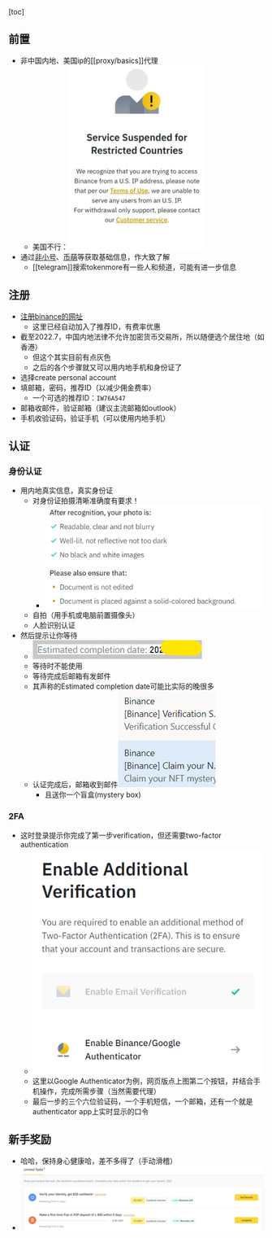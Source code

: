 [toc]
## 前置
- 非中国内地、美国ip的[[proxy/basics]]代理
  - 美国不行：![](us-ip.png)
- 通过[非小号](https://www.feixiaohao.co/)、[币萌](https://bimeng.org/)等获取基础信息，作大致了解
  - [[telegram]]搜索tokenmore有一些人和频道，可能有进一步信息

## 注册
- [注册binance的网址](https://accounts.binance.com/en/register?ref=IW76A547)
  - 这里已经自动加入了推荐ID，有费率优惠
- 截至2022.7，中国内地法律不允许加密货币交易所，所以随便选个居住地（如香港）
  - 但这个其实目前有点灰色
  - 之后的各个步骤就又可以用内地手机和身份证了
- 选择create personal account
- 填邮箱，密码，推荐ID（以减少佣金费率）
  - 一个可选的推荐ID：`IW76A547`
- 邮箱收邮件，验证邮箱（建议主流邮箱如outlook）
- 手机收验证码，验证手机（可以使用内地手机）
## 认证
### 身份认证
- 用内地真实信息，真实身份证
  - 对身份证拍摄清晰准确度有要求！
    - ![](after-recognition.png)
  - 自拍（用手机或电脑前置摄像头）
  - 人脸识别认证
- 然后提示让你等待
  - ![](estimated-completion-date.png)
  - 等待时不能使用
  - 等待完成后邮箱有发邮件
  - 其声称的Estimated completion date可能比实际的晚很多
  - 认证完成后，邮箱收到邮件![](verification-success.png)
    - 且送你一个盲盒(mystery box)
### 2FA
- 这时登录提示你完成了第一步verification，但还需要two-factor authentication
  - ![](2FA.png)
  - 这里以Google Authenticator为例，网页版点上图第二个按钮，并结合手机操作，完成所需步骤（当然需要代理）
  - 最后一步的三个六位验证码，一个手机短信，一个邮箱，还有一个就是authenticator app上实时显示的口令
## 新手奖励
- 哈哈，保持身心健康哈，差不多得了（手动滑稽）
- ![](reward.png)